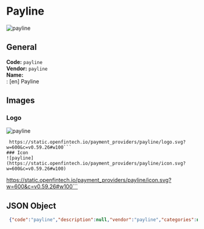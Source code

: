 # Payline 
![payline](https://static.openfintech.io/payment_providers/payline/logo.svg?w=600&c=v0.59.26#w100)  
## General 
**Code:** `payline`  
**Vendor:** `payline`  
**Name:**  
:	[en] Payline  
## Images 
### Logo 
![payline](https://static.openfintech.io/payment_providers/payline/logo.svg?w=600&c=v0.59.26#w100)  
```
 https://static.openfintech.io/payment_providers/payline/logo.svg?w=600&c=v0.59.26#w100```  
### Icon 
![payline](https://static.openfintech.io/payment_providers/payline/icon.svg?w=600&c=v0.59.26#w100)  
```
 https://static.openfintech.io/payment_providers/payline/icon.svg?w=600&c=v0.59.26#w100```  
## JSON Object 
```json
 {"code":"payline","description":null,"vendor":"payline","categories":null,"countries":null,"payment_method":null,"payout_method":null,"metadata":{"about_payments_code":"payline"},"name":{"en":"Payline"}}```  
